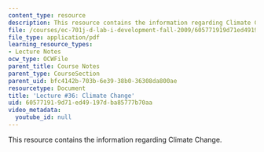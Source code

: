 ```yaml
---
content_type: resource
description: This resource contains the information regarding Climate Change.
file: /courses/ec-701j-d-lab-i-development-fall-2009/605771919d71ed49197dba85777b70aa_MITEC_701JF09_lec36_nb.pdf
file_type: application/pdf
learning_resource_types:
- Lecture Notes
ocw_type: OCWFile
parent_title: Course Notes
parent_type: CourseSection
parent_uid: bfc4142b-703b-6e39-38b0-36308da800ae
resourcetype: Document
title: 'Lecture #36: Climate Change'
uid: 60577191-9d71-ed49-197d-ba85777b70aa
video_metadata:
  youtube_id: null
---
```

This resource contains the information regarding Climate Change.

